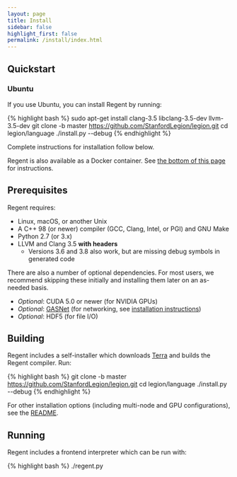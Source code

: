 ```yaml
---
layout: page
title: Install
sidebar: false
highlight_first: false
permalink: /install/index.html
---
```


## Quickstart

### Ubuntu

If you use Ubuntu, you can install Regent by running:

{% highlight bash %}
sudo apt-get install clang-3.5 libclang-3.5-dev llvm-3.5-dev
git clone -b master https://github.com/StanfordLegion/legion.git
cd legion/language
./install.py --debug
{% endhighlight %}

Complete instructions for installation follow below.

Regent is also available as a Docker container. See [the bottom of
this page](#docker) for instructions.

## Prerequisites

Regent requires:

  * Linux, macOS, or another Unix
  * A C++ 98 (or newer) compiler (GCC, Clang, Intel, or PGI) and GNU Make
  * Python 2.7 (or 3.x)
  * LLVM and Clang 3.5 **with headers**
      * Versions 3.6 and 3.8 also work, but are missing debug symbols in generated code

There are also a number of optional dependencies. For most users, we
recommend skipping these initially and installing them later on an
as-needed basis.

  * *Optional*: CUDA 5.0 or newer (for NVIDIA GPUs)
  * *Optional*: [GASNet](https://gasnet.lbl.gov/) (for networking, see
     [installation instructions](http://legion.stanford.edu/gasnet/))
  * *Optional*: HDF5 (for file I/O)

## Building

Regent includes a self-installer which downloads
[Terra](http://terralang.org/) and builds the Regent compiler. Run:

{% highlight bash %}
git clone -b master https://github.com/StanfordLegion/legion.git
cd legion/language
./install.py --debug
{% endhighlight %}

For other installation options (including multi-node and GPU
configurations), see the
[README](https://github.com/StanfordLegion/legion/blob/master/language/README.md).

## Running

Regent includes a frontend interpreter which can be run with:

{% highlight bash %}
./regent.py <script>
{% endhighlight %}

For example:

{% highlight bash %}
./regent.py examples/circuit.rg
{% endhighlight %}

(Note: The Regent frontend can also be run without arguments to obtain
a [Terra](http://terralang.org)/[LuaJIT](http://luajit.org/)
shell. However, this mode is not very useful because of the way that
Terra language extensions works. Also, the Legion runtime is not
currently reentrant, making interactive use difficult.)

## Docker

If you have [Docker](https://www.docker.com/), Regent is also
available as a container:

{% highlight bash %}
docker run -ti stanfordlegion/regent
{% endhighlight %}

This will start a bash shell from which you can run Regent. Regent is
installed under `/usr/local/legion`. So for example, to run the
circuit example:

{% highlight bash %}
regent /usr/local/legion/language/examples/circuit.rg
{% endhighlight %}

Because Docker containers have no access to the host file system, some
additional options are required if you want to run Docker on your own
Regent files. The command below mounts the current directory in the
host as `/examples` in the container and then runs Regent on it.

{% highlight bash %}
docker run -ti -v $PWD:/examples stanfordlegion/regent regent /examples/circuit.rg
{% endhighlight %}
